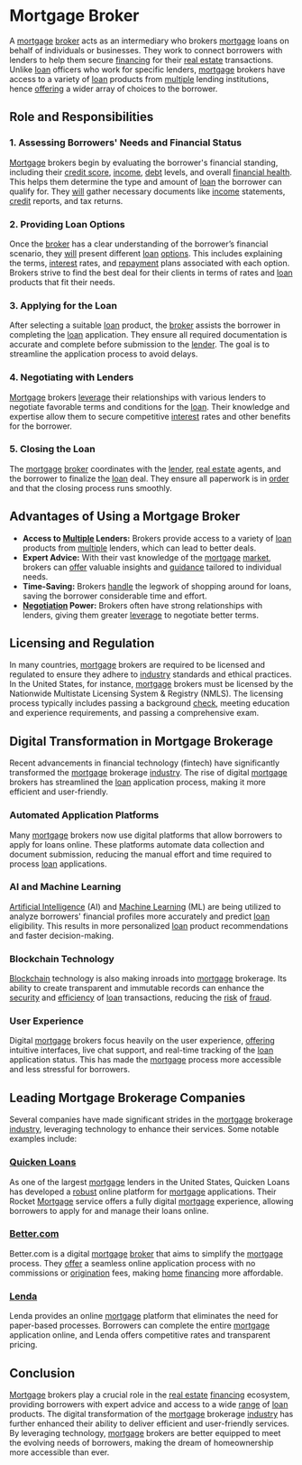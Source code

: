 # Mortgage Broker

A [mortgage](../m/mortgage.md) [broker](../b/broker.md) acts as an intermediary who brokers [mortgage](../m/mortgage.md) loans on behalf of individuals or businesses. They work to connect borrowers with lenders to help them secure [financing](../f/financing.md) for their [real estate](../r/real_estate.md) transactions. Unlike [loan](../l/loan.md) officers who work for specific lenders, [mortgage](../m/mortgage.md) brokers have access to a variety of [loan](../l/loan.md) products from [multiple](../m/multiple.md) lending institutions, hence [offering](../o/offering.md) a wider array of choices to the borrower.

## Role and Responsibilities

### 1. **Assessing Borrowers' Needs and Financial Status**
[Mortgage](../m/mortgage.md) brokers begin by evaluating the borrower's financial standing, including their [credit score](../c/credit_score.md), [income](../i/income.md), [debt](../d/debt.md) levels, and overall [financial health](../f/financial_health.md). This helps them determine the type and amount of [loan](../l/loan.md) the borrower can qualify for. They [will](../w/will.md) gather necessary documents like [income](../i/income.md) statements, [credit](../c/credit.md) reports, and tax returns.

### 2. **Providing Loan Options**
Once the [broker](../b/broker.md) has a clear understanding of the borrower’s financial scenario, they [will](../w/will.md) present different [loan](../l/loan.md) [options](../o/options.md). This includes explaining the terms, [interest](../i/interest.md) rates, and [repayment](../r/repayment.md) plans associated with each option. Brokers strive to find the best deal for their clients in terms of rates and [loan](../l/loan.md) products that fit their needs.

### 3. **Applying for the Loan**
After selecting a suitable [loan](../l/loan.md) product, the [broker](../b/broker.md) assists the borrower in completing the [loan](../l/loan.md) application. They ensure all required documentation is accurate and complete before submission to the [lender](../l/lender.md). The goal is to streamline the application process to avoid delays.

### 4. **Negotiating with Lenders**
[Mortgage](../m/mortgage.md) brokers [leverage](../l/leverage.md) their relationships with various lenders to negotiate favorable terms and conditions for the [loan](../l/loan.md). Their knowledge and expertise allow them to secure competitive [interest](../i/interest.md) rates and other benefits for the borrower.

### 5. **Closing the Loan**
The [mortgage](../m/mortgage.md) [broker](../b/broker.md) coordinates with the [lender](../l/lender.md), [real estate](../r/real_estate.md) agents, and the borrower to finalize the [loan](../l/loan.md) deal. They ensure all paperwork is in [order](../o/order.md) and that the closing process runs smoothly.

## Advantages of Using a Mortgage Broker

- **Access to [Multiple](../m/multiple.md) Lenders:** Brokers provide access to a variety of [loan](../l/loan.md) products from [multiple](../m/multiple.md) lenders, which can lead to better deals.
- **Expert Advice:** With their vast knowledge of the [mortgage](../m/mortgage.md) [market](../m/market.md), brokers can [offer](../o/offer.md) valuable insights and [guidance](../g/guidance.md) tailored to individual needs.
- **Time-Saving:** Brokers [handle](../h/handle.md) the legwork of shopping around for loans, saving the borrower considerable time and effort.
- **[Negotiation](../n/negotiation.md) Power:** Brokers often have strong relationships with lenders, giving them greater [leverage](../l/leverage.md) to negotiate better terms.

## Licensing and Regulation

In many countries, [mortgage](../m/mortgage.md) brokers are required to be licensed and regulated to ensure they adhere to [industry](../i/industry.md) standards and ethical practices. In the United States, for instance, [mortgage](../m/mortgage.md) brokers must be licensed by the Nationwide Multistate Licensing System & Registry (NMLS). The licensing process typically includes passing a background [check](../c/check.md), meeting education and experience requirements, and passing a comprehensive exam.

## Digital Transformation in Mortgage Brokerage

Recent advancements in financial technology (fintech) have significantly transformed the [mortgage](../m/mortgage.md) brokerage [industry](../i/industry.md). The rise of digital [mortgage](../m/mortgage.md) brokers has streamlined the [loan](../l/loan.md) application process, making it more efficient and user-friendly.

### **Automated Application Platforms**
Many [mortgage](../m/mortgage.md) brokers now use digital platforms that allow borrowers to apply for loans online. These platforms automate data collection and document submission, reducing the manual effort and time required to process [loan](../l/loan.md) applications.

### **AI and Machine Learning**
[Artificial Intelligence](../a/artificial_intelligence_in_trading.md) (AI) and [Machine Learning](../m/machine_learning.md) (ML) are being utilized to analyze borrowers' financial profiles more accurately and predict [loan](../l/loan.md) eligibility. This results in more personalized [loan](../l/loan.md) product recommendations and faster decision-making.

### **Blockchain Technology**
[Blockchain](../b/blockchain_in_trading.md) technology is also making inroads into [mortgage](../m/mortgage.md) brokerage. Its ability to create transparent and immutable records can enhance the [security](../s/security.md) and [efficiency](../e/efficiency.md) of [loan](../l/loan.md) transactions, reducing the [risk](../r/risk.md) of [fraud](../f/fraud.md).

### **User Experience**
Digital [mortgage](../m/mortgage.md) brokers focus heavily on the user experience, [offering](../o/offering.md) intuitive interfaces, live chat support, and real-time tracking of the [loan](../l/loan.md) application status. This has made the [mortgage](../m/mortgage.md) process more accessible and less stressful for borrowers.

## Leading Mortgage Brokerage Companies

Several companies have made significant strides in the [mortgage](../m/mortgage.md) brokerage [industry](../i/industry.md), leveraging technology to enhance their services. Some notable examples include:

### [Quicken Loans](https://www.quickenloans.com)
As one of the largest [mortgage](../m/mortgage.md) lenders in the United States, Quicken Loans has developed a [robust](../r/robust.md) online platform for [mortgage](../m/mortgage.md) applications. Their Rocket [Mortgage](../m/mortgage.md) service offers a fully digital [mortgage](../m/mortgage.md) experience, allowing borrowers to apply for and manage their loans online.

### [Better.com](https://www.better.com)
Better.com is a digital [mortgage](../m/mortgage.md) [broker](../b/broker.md) that aims to simplify the [mortgage](../m/mortgage.md) process. They [offer](../o/offer.md) a seamless online application process with no commissions or [origination](../o/origination.md) fees, making [home](../h/home.md) [financing](../f/financing.md) more affordable.

### [Lenda](https://www.lenda.com)
Lenda provides an online [mortgage](../m/mortgage.md) platform that eliminates the need for paper-based processes. Borrowers can complete the entire [mortgage](../m/mortgage.md) application online, and Lenda offers competitive rates and transparent pricing.

## Conclusion

[Mortgage](../m/mortgage.md) brokers play a crucial role in the [real estate](../r/real_estate.md) [financing](../f/financing.md) ecosystem, providing borrowers with expert advice and access to a wide [range](../r/range.md) of [loan](../l/loan.md) products. The digital transformation of the [mortgage](../m/mortgage.md) brokerage [industry](../i/industry.md) has further enhanced their ability to deliver efficient and user-friendly services. By leveraging technology, [mortgage](../m/mortgage.md) brokers are better equipped to meet the evolving needs of borrowers, making the dream of homeownership more accessible than ever.